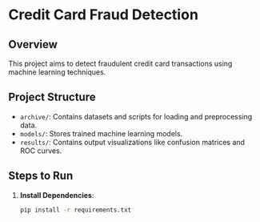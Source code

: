 # Credit Card Fraud Detection

## Overview
This project aims to detect fraudulent credit card transactions using machine learning techniques.

## Project Structure
- `archive/`: Contains datasets and scripts for loading and preprocessing data.
- `models/`: Stores trained machine learning models.
- `results/`: Contains output visualizations like confusion matrices and ROC curves.

## Steps to Run
1. **Install Dependencies**:
   ```bash
   pip install -r requirements.txt

